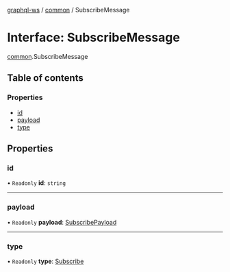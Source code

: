 [graphql-ws](../README.md) / [common](../modules/common.md) / SubscribeMessage

# Interface: SubscribeMessage

[common](../modules/common.md).SubscribeMessage

## Table of contents

### Properties

- [id](common.subscribemessage.md#id)
- [payload](common.subscribemessage.md#payload)
- [type](common.subscribemessage.md#type)

## Properties

### id

• `Readonly` **id**: `string`

___

### payload

• `Readonly` **payload**: [SubscribePayload](common.subscribepayload.md)

___

### type

• `Readonly` **type**: [Subscribe](../enums/common.messagetype.md#subscribe)
